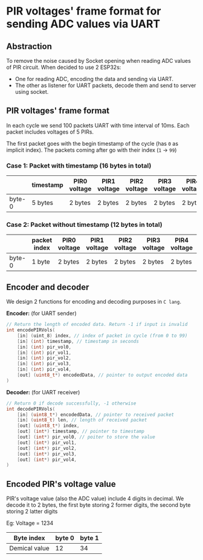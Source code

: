 # PIR voltages' frame format for sending ADC values via UART

## Abstraction

To remove the noise caused by Socket opening when reading ADC values of PIR circuit. When decided to use 2 ESP32s:

- One for reading ADC, encoding the data and sending via UART.
- The other as listener for UART packets, decode them and send to server using socket.

## PIR voltages' frame format

In each cycle we send 100 packets UART with time interval of 10ms. Each packet includes voltages of 5 PIRs.

The first packet goes with the begin timestamp of the cycle (has `0` as implicit index). The packets coming after go with their index (`1` -> `99`)

### Case 1: Packet with timestamp (16 bytes in total)

|        | timestamp | PIR0 voltage | PIR1 voltage | PIR2 voltage | PIR3 voltage | PIR4 voltage | checksum |         |
| ------ | --------- | -------------- | -------------- | -------------- | -------------- | -------------- | -------- | ------- |
| byte-0 | 5 bytes   | 2 bytes        | 2 bytes        | 2 bytes        | 2 bytes        | 2 bytes        | 1 byte   | byte-15 |

### Case 2: Packet without timestamp (12 bytes in total)

|        | packet index | PIR0 voltage | PIR1 voltage | PIR2 voltage | PIR3 voltage | PIR4 voltage | checksum |         |
| ------ | ------------ | -------------- | -------------- | -------------- | -------------- | -------------- | -------- | ------- |
| byte-0 | 1 byte       | 2 bytes        | 2 bytes        | 2 bytes        | 2 bytes        | 2 bytes        | 1 byte   | byte-11 |

## Encoder and decoder

We design 2 functions for encoding and decoding purposes in `C lang`.

**Encoder:** (for UART sender)

```c
// Return the length of encoded data. Return -1 if input is invalid
int encodePIRVols(
    [in] (uint_8) index, // index of packet in cycle (from 0 to 99)
    [in] (int) timestamp, // timestamp in seconds
    [in] (int) pir_vol0,
    [in] (int) pir_vol1,
    [in] (int) pir_vol2,
    [in] (int) pir_vol3,
    [in] (int) pir_vol4,
    [out] (uint8_t*) encodedData, // pointer to output encoded data
)

```

**Decoder:** (for UART receiver)

```c
// Return 0 if decode successfully, -1 otherwise
int decodePIRVols(
    [in] (uint8_t*) encodedData, // pointer to received packet
    [in] (uint8_t) len, // length of received packet
    [out] (uint8_t*) index,
    [out] (int*) timestamp, // pointer to timestamp
    [out] (int*) pir_vol0, // poiter to store the value
    [out] (int*) pir_vol1,
    [out] (int*) pir_vol2,
    [out] (int*) pir_vol3,
    [out] (int*) pir_vol4,
)

```

## Encoded PIR's voltage value

PIR's voltage value (also the ADC value) include 4 digits in decimal. We decode it to 2 bytes, the first byte storing 2 former digits, the second byte storing 2 latter digits

Eg: Voltage = 1234

| Byte index | byte 0 | byte 1 |
| - | - | - |
| Demical value | 12 | 34 |